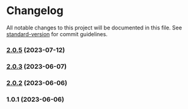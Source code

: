 # Changelog

All notable changes to this project will be documented in this file. See [standard-version](https://github.com/conventional-changelog/standard-version) for commit guidelines.

### [2.0.5](https://github.com/julianolanzi/api-auth-rype/compare/v2.0.3...v2.0.5) (2023-07-12)

### [2.0.3](https://github.com/julianolanzi/api-auth-rype/compare/v2.0.2...v2.0.3) (2023-06-07)

### [2.0.2](https://github.com/julianolanzi/api-auth-rype/compare/v1.0.1...v2.0.2) (2023-06-06)

### 1.0.1 (2023-06-06)
